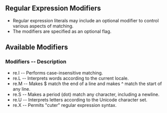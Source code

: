 ## Regular Expression Modifiers

- Regular expression literals may include an optional modifier to control various aspects of matching. 
- The modifiers are specified as an optional flag. 

## Available Modifiers

### Modifiers    --    Description

- re.I    --    Performs case-insensitive matching.
- re.L    --    Interprets words according to the current locale.
- re.M    --    Makes $ match the end of a line and makes ^ match the start of any line.
- re.S    --    Makes a period (dot) match any character, including a newline.
- re.U    --    Interprets letters according to the Unicode character set.
- re.X    --    Permits "cuter" regular expression syntax.
